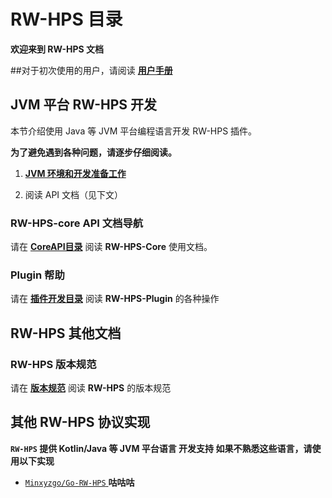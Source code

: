 # RW-HPS 目录
**欢迎来到 RW-HPS 文档**    

##对于初次使用的用户，请阅读 [**用户手册**](run/UserManual.md)

## JVM 平台 RW-HPS 开发

本节介绍使用 Java 等 JVM 平台编程语言开发 RW-HPS 插件。

**为了避免遇到各种问题，请逐步仔细阅读。**

1. [**JVM 环境和开发准备工作**](plugin/Preparations.md)

2. 阅读 API 文档（见下文）

### RW-HPS-core API 文档导航
请在 [**CoreAPI目录**](api/CoreAPI.md) 阅读 **RW-HPS-Core** 使用文档。
### Plugin 帮助
请在 [**插件开发目录**](plugin/README.md) 阅读 **RW-HPS-Plugin** 的各种操作

## RW-HPS 其他文档
### RW-HPS 版本规范
请在 [**版本规范**](update/Evolution.md) 阅读 **RW-HPS** 的版本规范


## 其他 RW-HPS 协议实现

**`RW-HPS` 提供 Kotlin/Java 等 JVM 平台语言 开发支持 如果不熟悉这些语言，请使用以下实现**
 - [`Minxyzgo/Go-RW-HPS` ](https://github.com/Minxyzgo/Go-RW-HPS) **咕咕咕**